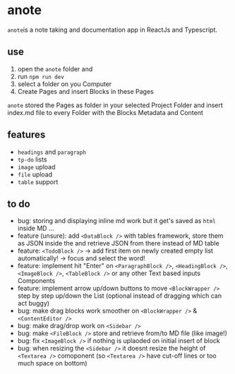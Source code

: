 # anote

`anote`is a note taking and documentation app in ReactJs and Typescript.

## use
1. open the `anote` folder and
2. run `npm run dev`
3. select a folder on you Computer
4. Create Pages and insert Blocks in these Pages

`anote` stored the Pages as folder in your selected Project Folder and insert index.md file to every Folder with the Blocks Metadata and Content

## features

- `headings` and `paragraph`
- `tp-do` lists
- `image` upload
- `file` upload
- `table` support

## to do

- bug: storing and displaying inline md work but it get's saved as `html` inside MD ...
- feature (unsure): add `<DataBlock />` with tables framework, store them as JSON inside the and retrieve JSON from there instead of MD table 
- feature: `<TodoBlock />` -> add first item on newly created empty list automatically! -> focus and select the word!
- feature: implement hit "Enter" on `<ParagraphBlock />`, `<HeadingBlock />`, `<ImageBlock />`, `<TableBlock />` or any other Text based inputs Components
- feature: implement arrow up/down buttons to move `<BlockWrapper />` step by step up/down the List (optional instead of dragging which can act buggy)
- bug: make drag blocks work smoother on `<BlockWrapper />` & `<ContentEditor />`
- bug: make drag/drop work on `<Sidebar />`
- bug: make `<FileBlock />` store and retrieve from/to MD file (like image!)
- bug: fix `<ImageBlock />` if nothing is uplaoded on initial insert of block
- bug: when resizing the `<Sidebar />` it doesnt resize the height of `<Textarea />` comoponent (so `<Textarea />` have cut-off lines or too much space on bottom)
